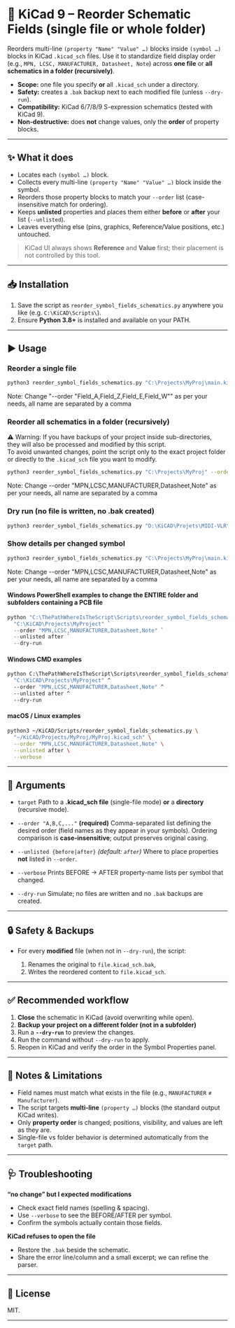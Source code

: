 # 🧭 KiCad 9 – Reorder Schematic Fields (single file **or** whole folder)

Reorders multi-line `(property "Name" "Value" …)` blocks inside `(symbol …)` blocks in KiCad `.kicad_sch` files.
Use it to standardize field display order (e.g., `MPN, LCSC, MANUFACTURER, Datasheet, Note`) across **one file** or **all schematics in a folder (recursively)**.

* **Scope:** one file you specify **or** all `.kicad_sch` under a directory.
* **Safety:** creates a `.bak` backup next to each modified file (unless `--dry-run`).
* **Compatibility:** KiCad 6/7/8/9 S-expression schematics (tested with KiCad 9).
* **Non-destructive:** does **not** change values, only the **order** of property blocks.

---

## ✨ What it does

* Locates each `(symbol …)` block.
* Collects every multi-line `(property "Name" "Value" …)` block inside the symbol.
* Reorders those property blocks to match your `--order` list (case-insensitive match for ordering).
* Keeps **unlisted** properties and places them either **before** or **after** your list (`--unlisted`).
* Leaves everything else (pins, graphics, Reference/Value positions, etc.) untouched.

> KiCad UI always shows **Reference** and **Value** first; their placement is not controlled by this tool.

---

## 📥 Installation

1. Save the script as `reorder_symbol_fields_schematics.py` anywhere you like (e.g. `C:\KiCAD\Scripts\`).
2. Ensure **Python 3.8+** is installed and available on your PATH.

---

## ▶️ Usage

### Reorder a **single file**

```bash
python3 reorder_symbol_fields_schematics.py "C:\Projects\MyProj\main.kicad_sch" --order "Field_A,Field_Z,Field_E,Field_W" --unlisted after
```
Note: Change "--order "Field_A,Field_Z,Field_E,Field_W"" as per your needs, all name are separated by a comma

### Reorder **all schematics in a folder (recursively)** 
⚠️ Warning: If you have backups of your project inside sub-directories,  
they will also be processed and modified by this script.  
To avoid unwanted changes, point the script only to the exact project folder  
or directly to the `.kicad_sch` file you want to modify.

```bash
python3 reorder_symbol_fields_schematics.py "C:\Projects\MyProj" --order "MPN,LCSC,MANUFACTURER,Datasheet,Note" --unlisted after
```
Note: Change --order "MPN,LCSC,MANUFACTURER,Datasheet,Note" as per your needs, all name are separated by a comma

### Dry run (no file is written, no .bak created)

```bash
python3 reorder_symbol_fields_schematics.py "D:\KiCAD\Projets\MIDI-VLR\VLR-08-2025" --order "MPN,LCSC,MANUFACTURER,Datasheet,Note" --unlisted after --dry-run
```

### Show details per changed symbol

```bash
python3 reorder_symbol_fields_schematics.py "C:\Projects\MyProj\main.kicad_sch" --order "MPN,LCSC,MANUFACTURER,Datasheet,Note" --unlisted before --verbose
```
Note: Change --order "MPN,LCSC,MANUFACTURER,Datasheet,Note" as per your needs, all name are separated by a comma
#### Windows PowerShell examples to change the ENTIRE folder and subfolders containing a PCB file

```powershell
python "C:\ThePathWhereIsTheScript\Scripts\reorder_symbol_fields_schematics.py" `
  "C:\KiCAD\Projects\MyProject" `
  --order "MPN,LCSC,MANUFACTURER,Datasheet,Note" `
  --unlisted after `
  --dry-run
```

#### Windows CMD examples

```cmd
python C:\ThePathWhereIsTheScript\Scripts\reorder_symbol_fields_schematics.py ^
  "C:\KiCAD\Projects\MyProject" ^
  --order "MPN,LCSC,MANUFACTURER,Datasheet,Note" ^
  --unlisted after ^
  --dry-run
```

#### macOS / Linux examples

```bash
python3 ~/KiCAD/Scripts/reorder_symbol_fields_schematics.py \
  "~/KiCAD/Projects/MyProj/MyProj.kicad_sch" \
  --order "MPN,LCSC,MANUFACTURER,Datasheet,Note" \
  --unlisted after \
  --verbose
```

---

## 🔧 Arguments

* `target`
  Path to a **.kicad\_sch file** (single-file mode) **or** a **directory** (recursive mode).

* `--order "A,B,C,..."` **(required)**
  Comma-separated list defining the desired order (field names as they appear in your symbols).
  Ordering comparison is **case-insensitive**; output preserves original casing.

* `--unlisted {before|after}` *(default: `after`)*
  Where to place properties **not** listed in `--order`.

* `--verbose`
  Prints BEFORE → AFTER property-name lists per symbol that changed.

* `--dry-run`
  Simulate; no files are written and no `.bak` backups are created.

---

## 🔒 Safety & Backups

* For every **modified** file (when not in `--dry-run`), the script:

  1. Renames the original to `file.kicad_sch.bak`,
  2. Writes the reordered content to `file.kicad_sch`.

---

## ✅ Recommended workflow

1. **Close** the schematic in KiCad (avoid overwriting while open).
2. **Backup your project on a different folder (not in a subfolder)**
3. Run a **`--dry-run`** to preview the changes.
4. Run the command without `--dry-run` to apply.
5. Reopen in KiCad and verify the order in the Symbol Properties panel.

---

## 🧩 Notes & Limitations

* Field names must match what exists in the file (e.g., `MANUFACTURER` ≠ `Manufacturer`).
* The script targets **multi-line** `(property …)` blocks (the standard output KiCad writes).
* Only **property order** is changed; positions, visibility, and values are left as they are.
* Single-file vs folder behavior is determined automatically from the `target` path.

---

## 🩺 Troubleshooting

**“no change” but I expected modifications**

* Check exact field names (spelling & spacing).
* Use `--verbose` to see the BEFORE/AFTER per symbol.
* Confirm the symbols actually contain those fields.

**KiCad refuses to open the file**

* Restore the `.bak` beside the schematic.
* Share the error line/column and a small excerpt; we can refine the parser.

---

## 📜 License

MIT.

---
